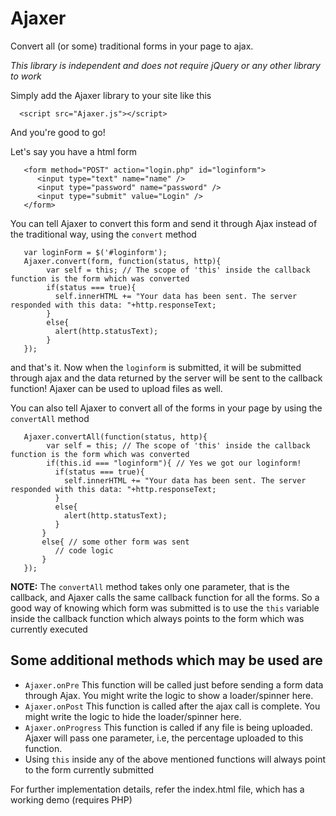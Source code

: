 # Ajaxer
Convert all (or some) traditional forms in your page to ajax. 

_This library is independent and does not require jQuery or any other library to work_

Simply add the Ajaxer library to your site like this
   
      <script src="Ajaxer.js"></script>
      
And you're good to go!

Let's say you have a html form

       <form method="POST" action="login.php" id="loginform">
          <input type="text" name="name" />
          <input type="password" name="password" />
          <input type="submit" value="Login" />
       </form>
       
 You can tell Ajaxer to convert this form and send it through Ajax instead of the traditional way, using the `convert` method
 
       var loginForm = $('#loginform');
       Ajaxer.convert(form, function(status, http){
            var self = this; // The scope of 'this' inside the callback function is the form which was converted
            if(status === true){
              self.innerHTML += "Your data has been sent. The server responded with this data: "+http.responseText;
            }
            else{
              alert(http.statusText);
            }
       });
       
and that's it. Now when the `loginform` is submitted, it will be submitted through ajax and the data returned by the server will be sent to the callback function! Ajaxer can be used to upload files as well.

You can also tell Ajaxer to convert all of the forms in your page by using the `convertAll` method

       Ajaxer.convertAll(function(status, http){
            var self = this; // The scope of 'this' inside the callback function is the form which was converted
            if(this.id === "loginform"){ // Yes we got our loginform!
              if(status === true){
                self.innerHTML += "Your data has been sent. The server responded with this data: "+http.responseText;
              }
              else{
                alert(http.statusText);
              }
           }
           else{ // some other form was sent
              // code logic
           }
       });
       
 __NOTE:__ The `convertAll` method takes only one parameter, that is the callback, and Ajaxer calls the same callback function for all the forms. So a good way of knowing which form was submitted is to use the `this` variable inside the callback function which always points to the form which was currently executed
 
## Some additional methods which may be used are
   
   - `Ajaxer.onPre` This function will be called just before sending a form data through Ajax. You might write the logic to show a loader/spinner here.
   - `Ajaxer.onPost` This function is called after the ajax call is complete. You might write the logic to hide the loader/spinner here.
   - `Ajaxer.onProgress` This function is called if any file is being uploaded. Ajaxer will pass one parameter, i.e, the percentage uploaded to this function.
   - Using `this` inside any of the above mentioned functions will always point to the form currently submitted
   
    
 For further implementation details, refer the index.html file, which has a working demo (requires PHP)
